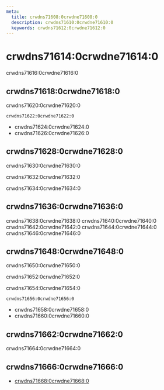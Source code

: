 ```yaml
---
meta:
  title: crwdns71608:0crwdne71608:0
  description: crwdns71610:0crwdne71610:0
  keywords: crwdns71612:0crwdne71612:0
---
```


# crwdns71614:0crwdne71614:0
crwdns71616:0crwdne71616:0

<entry-ad />

## crwdns71618:0crwdne71618:0
crwdns71620:0crwdne71620:0

`crwdns71622:0crwdne71622:0`
- crwdns71624:0crwdne71624:0
- crwdns71626:0crwdne71626:0


## crwdns71628:0crwdne71628:0
crwdns71630:0crwdne71630:0

  crwdns71632:0crwdne71632:0

  crwdns71634:0crwdne71634:0

## crwdns71636:0crwdne71636:0
crwdns71638:0crwdne71638:0
<alert type="success">crwdns71640:0crwdne71640:0</alert>
<alert type="info">crwdns71642:0crwdne71642:0</alert>
<alert type="warning">crwdns71644:0crwdne71644:0</alert>
<alert type="error">crwdns71646:0crwdne71646:0</alert>

## crwdns71648:0crwdne71648:0
crwdns71650:0crwdne71650:0

  crwdns71652:0crwdne71652:0

  crwdns71654:0crwdne71654:0

  `crwdns71656:0crwdne71656:0`
  - crwdns71658:0crwdne71658:0
  - crwdns71660:0crwdne71660:0

## crwdns71662:0crwdne71662:0
crwdns71664:0crwdne71664:0

## crwdns71666:0crwdne71666:0
  - [crwdns71668:0crwdne71668:0]()

<backmatter />
